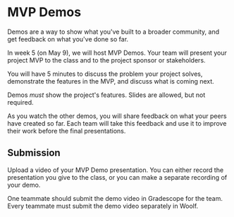 # MVP Demos

Demos are a way to show what you've built to a broader community, and get feedback on what you've done so far.

In week 5 (on May 9), we will host MVP Demos. Your team will present your project MVP to the class and to the project sponsor or stakeholders.

You will have 5 minutes to discuss the problem your project solves, demonstrate the features in the MVP, and discuss what is coming next.

Demos _must_ show the project's features. Slides are allowed, but not required. 

As you watch the other demos, you will share feedback on what your peers have created so far. Each team will take this feedback and use it to improve their work before the final presentations.

## Submission

Upload a video of your MVP Demo presentation. You can either record the presentation you give to the class, or you can make a separate recording of your demo.

One teammate should submit the demo video in Gradescope for the team. Every teammate must submit the demo video separately in Woolf.
